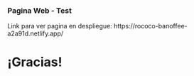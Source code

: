 
<h3> Pagina Web - Test </h3>
<p> Link para ver pagina en despliegue: https://rococo-banoffee-a2a91d.netlify.app/ </p>

<h1> ¡Gracias! </h1>
